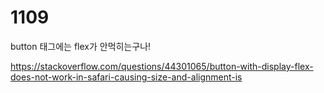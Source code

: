 # 1109

button 태그에는 flex가 안먹히는구나!

https://stackoverflow.com/questions/44301065/button-with-display-flex-does-not-work-in-safari-causing-size-and-alignment-is

